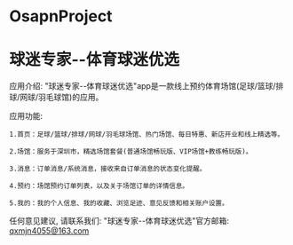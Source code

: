 # OsapnProject
# 球迷专家--体育球迷优选

  应用介绍: "球迷专家--体育球迷优选"app是一款线上预约体育场馆(足球/篮球/排球/网球/羽毛球馆)的应用。

  应用功能: 

    1.首页：足球/篮球/排球/网球/羽毛球场馆、热门场馆、每日特惠、新店开业和线上精选等。
    
    2.场馆：服务于深圳市，精选场馆套餐(普通场馆畅玩版、VIP场馆+教练畅玩版)。
        
    3.消息：订单消息/系统消息，接收来自订单消息的状态变化提醒。

    4.预约：场馆预约订单列表，以及关于场馆订单的详情信息。
        
    5.我的：我的个人信息、我的收藏、浏览足迹、意见反馈和相关账户设置。
      
  任何意见建议, 请联系我们: 
  "球迷专家--体育球迷优选"官方邮箱: qxmjn4055@163.com
